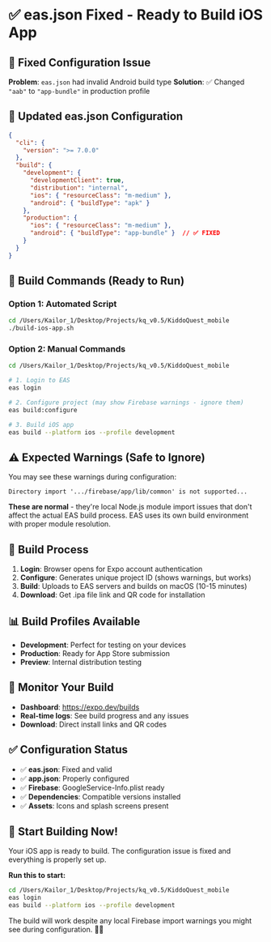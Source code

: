# ✅ eas.json Fixed - Ready to Build iOS App

## 🔧 Fixed Configuration Issue

**Problem**: `eas.json` had invalid Android build type
**Solution**: ✅ Changed `"aab"` to `"app-bundle"` in production profile

## 📱 Updated eas.json Configuration

```json
{
  "cli": {
    "version": ">= 7.0.0"
  },
  "build": {
    "development": {
      "developmentClient": true,
      "distribution": "internal",
      "ios": { "resourceClass": "m-medium" },
      "android": { "buildType": "apk" }
    },
    "production": {
      "ios": { "resourceClass": "m-medium" },
      "android": { "buildType": "app-bundle" }  // ✅ FIXED
    }
  }
}
```

## 🚀 Build Commands (Ready to Run)

### Option 1: Automated Script
```bash
cd /Users/Kailor_1/Desktop/Projects/kq_v0.5/KiddoQuest_mobile
./build-ios-app.sh
```

### Option 2: Manual Commands
```bash
cd /Users/Kailor_1/Desktop/Projects/kq_v0.5/KiddoQuest_mobile

# 1. Login to EAS
eas login

# 2. Configure project (may show Firebase warnings - ignore them)
eas build:configure

# 3. Build iOS app
eas build --platform ios --profile development
```

## ⚠️ Expected Warnings (Safe to Ignore)

You may see these warnings during configuration:
```
Directory import '.../firebase/app/lib/common' is not supported...
```

**These are normal** - they're local Node.js module import issues that don't affect the actual EAS build process. EAS uses its own build environment with proper module resolution.

## 🎯 Build Process

1. **Login**: Browser opens for Expo account authentication
2. **Configure**: Generates unique project ID (shows warnings, but works)
3. **Build**: Uploads to EAS servers and builds on macOS (10-15 minutes)
4. **Download**: Get .ipa file link and QR code for installation

## 📊 Build Profiles Available

- **Development**: Perfect for testing on your devices
- **Production**: Ready for App Store submission
- **Preview**: Internal distribution testing

## 🔗 Monitor Your Build

- **Dashboard**: https://expo.dev/builds
- **Real-time logs**: See build progress and any issues
- **Download**: Direct install links and QR codes

## ✅ Configuration Status

- ✅ **eas.json**: Fixed and valid
- ✅ **app.json**: Properly configured
- ✅ **Firebase**: GoogleService-Info.plist ready
- ✅ **Dependencies**: Compatible versions installed
- ✅ **Assets**: Icons and splash screens present

## 🚀 Start Building Now!

Your iOS app is ready to build. The configuration issue is fixed and everything is properly set up.

**Run this to start:**
```bash
cd /Users/Kailor_1/Desktop/Projects/kq_v0.5/KiddoQuest_mobile
eas login
eas build --platform ios --profile development
```

The build will work despite any local Firebase import warnings you might see during configuration. 📱✨